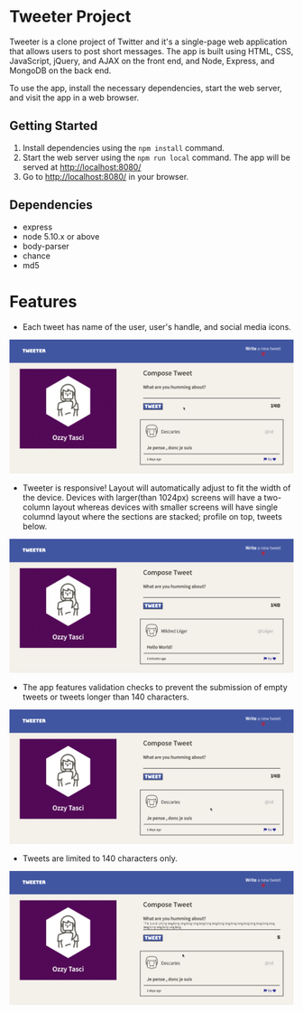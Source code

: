 # Tweeter Project

Tweeter is a clone project of Twitter and it's a single-page web application that allows users to post short messages. The app is built using HTML, CSS, JavaScript, jQuery, and AJAX on the front end, and Node, Express, and MongoDB on the back end.

To use the app, install the necessary dependencies, start the web server, and visit the app in a web browser.

## Getting Started

1. Install dependencies using the `npm install` command.
2. Start the web server using the `npm run local` command. The app will be served at <http://localhost:8080/>
3. Go to <http://localhost:8080/> in your browser.

## Dependencies

- express
- node 5.10.x or above
- body-parser
- chance
- md5

# Features

- Each tweet has name of the user, user's handle, and social media icons. 

!["Write a tweet and show it on time line"](https://github.com/oguzcantasci/tweeter-project/blob/master/docs/newtweet.gif?raw=true)

- Tweeter is responsive! Layout will automatically adjust to fit the width of the device. Devices with larger(than 1024px) screens will have a two-column layout whereas devices with smaller screens will have single columnd layout where the sections are stacked; profile on top, tweets below.

!["Show responsiveness"](https://github.com/oguzcantasci/tweeter-project/blob/master/docs/responsive.gif?raw=true)



- The app features validation checks to prevent the submission of empty tweets or tweets longer than 140 characters. 

!["Can't write an empty tweet"](https://github.com/oguzcantasci/tweeter-project/blob/master/docs/empty.gif?raw=true)


- Tweets are limited to 140 characters only. 

!["Character limit error"](https://github.com/oguzcantasci/tweeter-project/blob/master/docs/long.gif?raw=true)